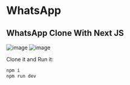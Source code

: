 # WhatsApp

## WhatsApp Clone With Next JS

![image](https://user-images.githubusercontent.com/83405769/162077386-e3c49750-be62-4d5f-8e7e-249366086827.png)
![image](https://user-images.githubusercontent.com/83405769/162077448-67303e4d-a75e-4a7d-adb5-1285c7537566.png)



Clone it and Run it:

```bash
npm i
npm run dev
```
